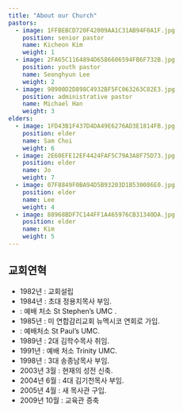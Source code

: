 ```yaml
---
title: "About our Church"
pastors:
  - image: 1FFBEBCD720F42009AA1C31AB94F0A1F.jpg
    position: senior pastor
    name: Kicheon Kim
    weight: 1
  - image: 2FA65C1164894D6586606594FB6F732B.jpg
    position: youth pastor
    name: Seonghyun Lee
    weight: 2
  - image: 98900D2D898C4932BF5FC063263C82E3.jpg
    position: administrative pastor
    name: Michael Han
    weight: 3
elders:
  - image: 1FD43B1F437D4DA49E6276AD3E1814FB.jpg
    position: elder
    name: Sam Choi
    weight: 6
  - image: 2E60EFE12EF4424FAF5C79A3A8F75D73.jpg
    position: elder
    name: Jo
    weight: 7
  - image: 07F8849F0BA94D5B93203D1B530086E0.jpg
    position: elder
    name: Lee
    weight: 4
  - image: 88968BDF7C144FF1A465976CB31340DA.jpg
    position: elder
    name: Kim
    weight: 5
---
```


## 교회연혁

- 1982년 : 교회설립
- 1984년 : 초대 정용치목사 부임.
- : 예배 처소 St Stephen’s UMC .
- 1985년 : 미 연합감리교회 뉴멕시코 연회로 가입. 
- : 예배처소 St Paul’s UMC.
- 1989년 : 2대 김학수목사 취임.
- 1991년 : 예배 처소 Trinity UMC. 
- 1998년 : 3대 송종남목사 부임.
- 2003년 3월 : 현재의 성전 신축.
- 2004년 6월 : 4대 김기천목사 부임.
- 2005년 4월 : 새 목사관 구입.
- 2009년 10월 : 교육관 증축